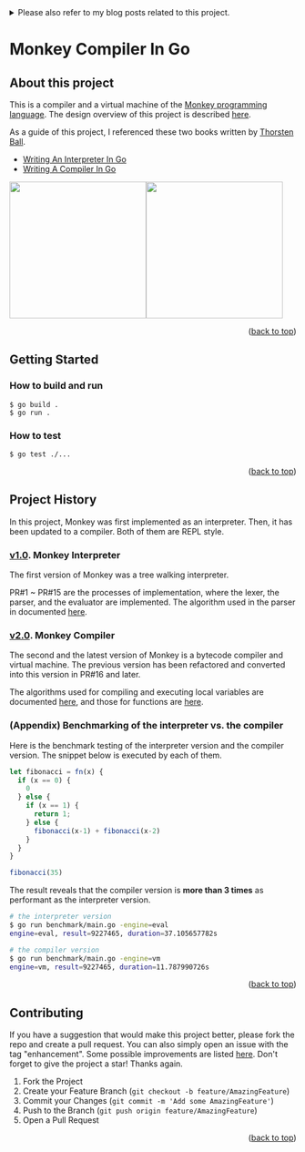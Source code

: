 <details>
<summary>Please also refer to my blog posts related to this project.</summary>

<br/>

  **Beautiful algorithms used in a compiler and a stack based virtual machine**

- Part 1. [Design of the Monkey compiler](https://www.wantedly.com/users/67312544/post_articles/363007)
- Part 2. [How a pratt parser in Monkey compiler works](https://www.wantedly.com/users/67312544/post_articles/364335)
- Part 3. [How to compile global bindings](https://www.wantedly.com/users/67312544/post_articles/365686)
- Part 4. [How to compile functions](https://www.wantedly.com/users/67312544/post_articles/367694)
- Part 5, [What Monkey does not have, but Java has](https://www.wantedly.com/users/67312544/post_articles/366601)

</details>

# Monkey Compiler In Go

## About this project

This is a compiler and a virtual machine of the [Monkey programming language](https://monkeylang.org/).
The design overview of this project is described [here](https://www.wantedly.com/users/67312544/post_articles/363007).

As a guide of this project, I referenced these two books written by [Thorsten Ball](https://thorstenball.com/).

- [Writing An Interpreter In Go](https://interpreterbook.com/)
- [Writing A Compiler In Go](https://compilerbook.com/)

<img src="https://user-images.githubusercontent.com/44487754/138540951-41167952-9f0d-49ff-8889-57daa7fba2d6.png" height="240"><img src="https://user-images.githubusercontent.com/44487754/138540965-52b709f7-d4d1-4c96-81f0-ad3de144d041.png" height="240">

<p align="right">(<a href="#top">back to top</a>)</p>

## Getting Started


### How to build and run

```
$ go build .
$ go run .
```
### How to test

```
$ go test ./...
```

<p align="right">(<a href="#top">back to top</a>)</p>


## Project History

In this project, Monkey was first implemented as an interpreter. Then, it has been updated to a compiler. Both of them are REPL style.

### [v1.0](https://github.com/kudojp/MonkeyCompiler-Golang2021/releases/tag/v1.0). Monkey Interpreter

The first version of Monkey was a tree walking interpreter.

PR#1 ~ PR#15 are the processes of implementation, where the lexer, the parser, and the evaluator are implemented. The algorithm used in the parser in documented [here](https://www.wantedly.com/users/67312544/post_articles/364335).

### [v2.0](https://github.com/kudojp/MonkeyCompiler-Golang2021/releases/tag/v2.0). Monkey Compiler

The second and the latest version of Monkey is a bytecode compiler and virtual machine. The previous version has been refactored and converted into this version in PR#16 and later.

The algorithms used for compiling and executing local variables are documented [here](https://www.wantedly.com/users/67312544/post_articles/365686), and those for functions are [here](https://www.wantedly.com/users/67312544/post_articles/367694).

### (Appendix) Benchmarking of the interpreter vs. the compiler

Here is the benchmark testing of the interpreter version and the compiler version.
The snippet below is executed by each of them.

```js
let fibonacci = fn(x) {
  if (x == 0) {
    0
  } else {
    if (x == 1) {
      return 1;
    } else {
      fibonacci(x-1) + fibonacci(x-2)
    }
  }
}

fibonacci(35)
```

The result reveals that the compiler version is **more than 3 times** as performant as the interpreter version.

```sh
# the interpreter version
$ go run benchmark/main.go -engine=eval
engine=eval, result=9227465, duration=37.105657782s

# the compiler version
$ go run benchmark/main.go -engine=vm
engine=vm, result=9227465, duration=11.787990726s
```

<p align="right">(<a href="#top">back to top</a>)</p>


## Contributing

If you have a suggestion that would make this project better, please fork the repo and create a pull request. You can also simply open an issue with the tag "enhancement". Some possible improvements are listed [here](https://www.wantedly.com/users/67312544/post_articles/366601). Don't forget to give the project a star! Thanks again.

1. Fork the Project
2. Create your Feature Branch (`git checkout -b feature/AmazingFeature`)
3. Commit your Changes (`git commit -m 'Add some AmazingFeature'`)
4. Push to the Branch (`git push origin feature/AmazingFeature`)
5. Open a Pull Request

<p align="right">(<a href="#top">back to top</a>)</p>
